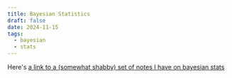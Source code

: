 ```yaml
---
title: Bayesian Statistics
draft: false
date: 2024-11-15
tags:
  - bayesian
  - stats
---
```

 Here's [a link to a (somewhat shabby) set of notes I have on bayesian stats](https://ee-bayesian-stats.netlify.app/)
